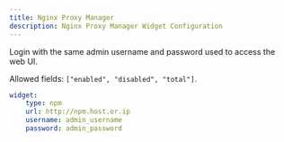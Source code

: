 ```yaml
---
title: Nginx Proxy Manager
description: Nginx Proxy Manager Widget Configuration
---
```


Login with the same admin username and password used to access the web UI.

Allowed fields: `["enabled", "disabled", "total"]`.

```yaml
widget:
    type: npm
    url: http://npm.host.or.ip
    username: admin_username
    password: admin_password
```
